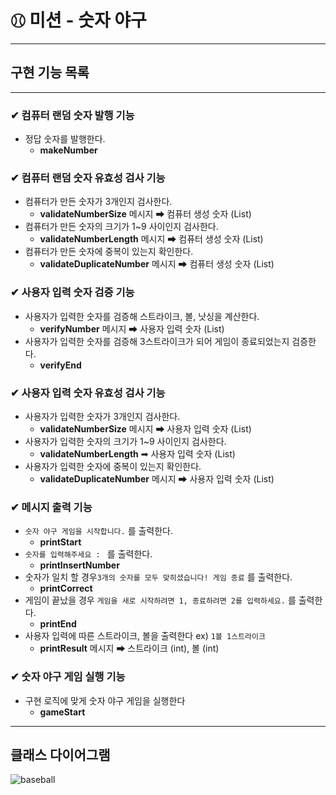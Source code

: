 # ⚾︎ 미션 - 숫자 야구

---

## 구현 기능 목록
* * *

### ✔ 컴퓨터 랜덤 숫자 발행 기능
- 정답 숫자를 발행한다.
  - **makeNumber**


### ✔ 컴퓨터 랜덤 숫자 유효성 검사 기능
- 컴퓨터가 만든 숫자가 3개인지 검사한다.
  - **validateNumberSize** 메시지 ➡ 컴퓨터 생성 숫자 (List)
- 컴퓨터가 만든 숫자의 크기가 1~9 사이인지 검사한다.
  - **validateNumberLength** 메시지 ➡ 컴퓨터 생성 숫자 (List)
- 컴퓨터가 만든 숫자에 중복이 있는지 확인한다.
  - **validateDuplicateNumber** 메시지 ➡ 컴퓨터 생성 숫자 (List)

    
### ✔ 사용자 입력 숫자 검증 기능
- 사용자가 입력한 숫자를 검증해 스트라이크, 볼, 낫싱을 계산한다.
  - **verifyNumber** 메시지 ➡ 사용자 입력 숫자 (List)
- 사용자가 입력한 숫자를 검증해 3스트라이크가 되어 게임이 종료되었는지 검증한다.
  - **verifyEnd** 

### ✔ 사용자 입력 숫자 유효성 검사 기능
- 사용자가 입력한 숫자가 3개인지 검사한다.
    - **validateNumberSize**  메시지 ➡ 사용자 입력 숫자 (List)
- 사용자가 입력한 숫자의 크기가 1~9 사이인지 검사한다.
    - **validateNumberLength**  ➡ 사용자 입력 숫자 (List)
- 사용자가 입력한 숫자에 중복이 있는지 확인한다.
    - **validateDuplicateNumber** 메시지 ➡ 사용자 입력 숫자 (List)

### ✔ 메시지 출력 기능
- `숫자 야구 게임을 시작합니다.` 를 출력한다.
  - **printStart**
- `숫자를 입력해주세요 : ` 를 출력한다.
  - **printInsertNumber**
- 숫자가 일치 할 경우`3개의 숫자를 모두 맞히셨습니다! 게임 종료` 를 출력한다.
  - **printCorrect**
- 게임이 끝났을 경우 `게임을 새로 시작하려면 1, 종료하려면 2를 입력하세요.` 를 출력한다.
  - **printEnd**
- 사용자 입력에 따른 스트라이크, 볼을 출력한다 ex) `1볼 1스트라이크`
  - **printResult** 메시지 ➡ 스트라이크 (int), 볼 (int)

### ✔ 숫자 야구 게임 실행 기능
- 구현 로직에 맞게 숫자 야구 게임을 실행한다
  - **gameStart**

---
## 클래스 다이어그램
![baseball](https://github.com/study-hub-inu/study-hub-server/assets/97587573/2402f3a3-b8cf-4c64-b674-19547aeb0300)
